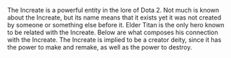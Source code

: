 The Increate is a powerful entity in the lore of Dota 2.
Not much is known about the Increate, but its name means that it exists yet it was not created by someone or something else before it.
Elder Titan is the only hero known to be related with the Increate. Below are what composes his connection with the Increate.
The Increate is implied to be a creator deity, since it has the power to make and remake, as well as the power to destroy.
